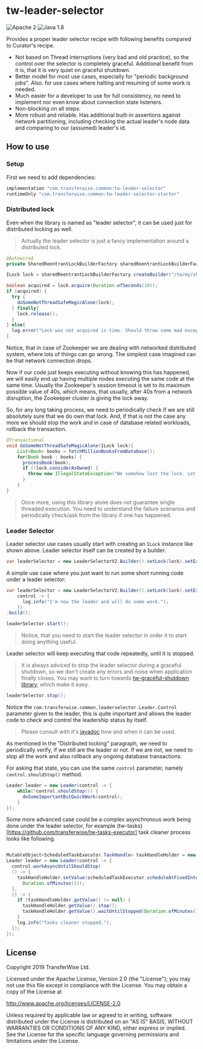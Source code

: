 # tw-leader-selector

![Apache 2](https://img.shields.io/hexpm/l/plug.svg)
![Java 1.8](https://img.shields.io/badge/Java-1.8-blue.svg)

Provides a proper leader selector recipe with following benefits compared to Curator's recipe.

- Not based on Thread interruptions (very bad and old practice), so the control over the selector is completely graceful. Additional benefit from it
  is, that it is very quiet on graceful shutdown.
- Better model for most use cases, especially for "periodic background jobs". Also. for use cases where halting and resuming of some work is needed.
- Much easier for a developer to use for full consistency, no need to implement nor even know about connection state listeners.
- Non-blocking on all steps.
- More robust and reliable. Has additional built-in assertions against network partitioning, including checking the actual leader's node data and
  comparing to our (assumed) leader's id.

## How to use

### Setup

First we need to add dependencies:

```groovy
implementation "com.transferwise.common:tw-leader-selector"
runtimeOnly "com.transferwise.common:tw-leader-selector-starter"
```

### Distributed lock

Even when the library is named as "leader selector", it can be used just for distributed locking as well.
> Actually the leader selector is just a fancy implementation around a distributed lock.

```java
@Autowired
private SharedReentrantLockBuilderFactory sharedReentrantLockBuilderFactory;

ILock lock = sharedReentrantLockBuilderFactory.createBuilder("/tw/my/shared/unique/lock/path").build();

boolean acquired = lock.acquire(Duration.ofSeconds(10));
if (acquired) {
  try {
    doSomeNotThreadSafeMagicAlone(lock);
  } finally{
    lock.release();
  }
} else{
  log.error("Lock was not acquired in time. Should throw some mad exception here.");
}
```

Notice, that in case of Zookeeper we are dealing with networked distributed system, where lots of things can go wrong. The simplest case imagined can
be that network connection drops.

Now if our code just keeps executing without knowing this has happened, we will easily end up having multiple nodes executing the same code at the
same time. Usually the Zookeeper's session timeout is set to its maximum possible value of 40s, which means, that usually, after 40s from a network
disruption, the Zookeeper cluster is giving the lock away.

So, for any long taking process, we need to periodically check if we are still absolutely sure that we do own that lock. And, if that is not the case
any more we should stop the work and in case of database related workloads, rollback the transaction.

```java
@Transactional
void doSomeNotThreadSafeMagicAlone(ILock lock){
    List<Book> books = fetchMillionBooksFromDatabase();
    for(Book book : books) {
      processBook(book);
      if (!lock.considerAsOwned) {
        throw new IllegalStateException("We somehow lost the lock. Let's rollback the transaction.")
      }
    }
}
```

> Once more, using this library alone does not guarantee single threaded execution. You need to understand the failure scenarios
> and periodically check/ask from the library if one has happened.

### Leader Selector

Leader selector use cases usually start with creating an `ILock` instance like shown above. Leader selector itself can be created by a builder.

```java
var leaderSelector = new LeaderSelectorV2.Builder().setLock(lock).setExecutorService(executorService).leaderSelector(aLeader).build();
```

A simple use case where you just want to run some short running code under a leader selector:

```java
var leaderSelector = new LeaderSelectorV2.Builder().setLock(lock).setExecutorService(executorService).leaderSelector(
    control -> {
      log.info("I'm now the leader and will do some work.");
    })
.build();

leaderSelector.start();
```

> Notice, that you need to start the leader selector in order it to start doing anything useful.

Leader selector will keep executing that code repeatedly, until it is stopped.
> It is always adviced to stop the leader selector during a graceful shutdown, so we don't create any errors and noise when application finally closes.
> You may want to turn towards [tw-graceful-shutdown library](https://github.com/transferwise/tw-graceful-shutdown), which make it easy.
```java
leaderSelector.stop();
```

Notice the `com.transferwise.common.leaderselector.Leader.Control` parameter given to the leader, this is quite important and allows the leader code
to check and control the leadership status by itself.
> Please consult with it's [javadoc](tw-leader-selector/src/main/java/com/transferwise/common/leaderselector/Leader.java) how and when it can be used.

As mentioned in the "Distributed locking" paragraph, we need to periodically verify, if we still are the leader or not. If we are not, we need to
stop all the work and also rollback any ongoing database transactions.

For asking that state, you can use the same `control` parameter, namely `control.shouldStop()` method.

```java
Leader leader = new Leader(control -> {
    while(!control.shouldStop()) {
      doSomeImportantButQuickWork(control);
    }
});
```

Some more advanced case could be a complex asynchronous work being done under the leader selector, for example 
(tw-tasks)[https://github.com/transferwise/tw-tasks-executor] task cleaner process looks like following.

```java

MutableObject<ScheduledTaskExecutor.TaskHandle> taskHandleHolder = new MutableObject<>();
Leader leader = new Leader(control -> {
  control.workAsyncUntilShouldStop(
  () -> {
    taskHandleHolder.setValue(scheduledTaskExecutor.scheduleAtFixedInterval(this::deleteFinishedOldTasks, Duration.ofMinutes(1),
      Duration.ofMinutes(1));
  },
  () -> {
    if (taskHandleHolder.getValue() != null) {
      taskHandleHolder.getValue().stop();
      taskHandleHolder.getValue().waitUntilStopped(Duration.ofMinutes(1));
    }
    log.info("Tasks cleaner stopped.");
  });
});
```

## License

Copyright 2019 TransferWise Ltd.

Licensed under the Apache License, Version 2.0 (the "License"); you may not use this file except in compliance with the License. You may obtain a copy
of the License at

http://www.apache.org/licenses/LICENSE-2.0

Unless required by applicable law or agreed to in writing, software distributed under the License is distributed on an "AS IS" BASIS, WITHOUT
WARRANTIES OR CONDITIONS OF ANY KIND, either express or implied. See the License for the specific language governing permissions and limitations under
the License.
